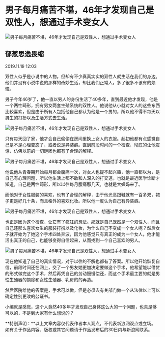 # 男子每月痛苦不堪，46年才发现自己是双性人，想通过手术变女人

![男子每月痛苦不堪，46年才发现自己是双性人，想通过手术变女人](https://n.sinaimg.cn/sinacn10203/361/w180h181/20191010/a481-ifrwayx3367448.jpg)

## 郁葱思逸畏缩

2019.11.19 12:03

双性人似乎是小说中的人物，但却有不少真真实实的双性人就生活在我们的身边。他们并没有小说中说的那样的奇妙生活，却比我们正常人，多了很多不该有的烦恼。

男子今年46岁了，他一直以男人的身份生活了40多年，直到最近他才发现，他是一个两性畸形，拥有男女两套生殖系统的双性人。他说他从小就对女人的这些东西比较喜欢，但是由于所有人包括他自己都认为他是一个男的，所以他不得不每天以男生的打扮以及生活方式去生活。

![男子每月痛苦不堪，46年才发现自己是双性人，想通过手术变女人](http://k.sinaimg.cn/n/sinacn20191119ac/146/w578h368/20191119/3059-iipztff0552140.jpg/w700d1q75cms.jpg)

只有每天回了家，他才会自己偷偷在房间里换上女人的衣服。起初他都有点感觉自己是不是心理变态了，或者说是异装癖。直到前段时间的一个检查，彻底的让他震惊，仿佛以前的一切谜团也都有了合理的解释。

![男子每月痛苦不堪，46年才发现自己是双性人，想通过手术变女人](http://k.sinaimg.cn/n/sinacn20191119ac/323/w654h469/20191119/6eae-iipztff0552138.jpg/w700d1q75cms.jpg)

他说他从青春期开始每月都会腹痛一次，对女人也提不起兴趣，他一直都以为，是自己有心理问题，所以他生活上都不敢和人深入的打交道。也就是最近医学诊断才知道，自己是两性畸形，所以以往每月腹痛那几天，也就是大姨妈来了。

而他对于女性服装的喜欢，也有了合理的解释，由于他光高跟鞋就有一百多双，裙子更是好几十条，而且格外的喜欢化妆。所以他一度认为自己有异装癖。

![男子每月痛苦不堪，46年才发现自己是双性人，想通过手术变女人](http://k.sinaimg.cn/n/sinacn20191119ac/263/w603h460/20191119/315e-iipztff0552167.jpg/w700d1q75cms.jpg)

也正是因为这个检查，让它有了疯狂的想法。那就是自己既然是一个双性人，而且自己还那么喜欢女生的服装打扮以及化妆，为什么自己不变成一个女人呢？然后女子就开始为了她这个手术四处奔波，因为他感觉只有真正的成为一个女人，他才能活出真正的自己，也能够变得自信起来，从而找到一个自己喜欢的男人。

![男子每月痛苦不堪，46年才发现自己是双性人，想通过手术变女人](http://k.sinaimg.cn/n/sinacn20191119ac/254/w623h431/20191119/46a4-iipztff0552139.jpg/w700d1q75cms.jpg)

现在他知道了自己的真实情况，对于以往的不解也都有了答案。所以他开始恢复自信，前段时间还在网上，交了一个男友她更加决定要做这个手术，他希望能以借贷的形式做完这个手术，然后再凭自己的劳动慢慢偿还，而这个手术最主要的就是男性生殖器的摘除和女性生殖器、乳房的的再造。

然后医院给他的答案是，手术可以做，但是必须去有关部门做一个从法律以上可以确定性别更改的公证书。

小编就是感觉，这个人竟然40多年才发现自己身体这么大的一个问题，也真是够可以的，不是到大家有什么想说的？

**特别声明：**以上文章内容仅代表作者本人观点，不代表新浪网观点或立场。如有关于作品内容、版权或其它问题请于作品发布后的30日内与新浪网联系。
